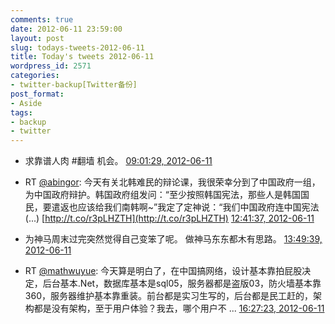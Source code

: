 ```yaml
---
comments: true
date: 2012-06-11 23:59:00
layout: post
slug: todays-tweets-2012-06-11
title: Today's tweets 2012-06-11
wordpress_id: 2571
categories:
- twitter-backup[Twitter备份]
post_format:
- Aside
tags:
- backup
- twitter
---
```





  * 求靠谱人肉 #翻墙 机会。 [09:01:29, 2012-06-11](http://twitter.com/gfrog/statuses/211986479419883520)





  * RT [@abingor](http://twitter.com/abingor): 今天有关北韩难民的辩论课，我很荣幸分到了中国政府一组，为中国​政府辩护。韩国政府组发问：“至少按照韩国宪法，那些人是韩国国​民，要遣返也应该给我们南韩啊~”我定了定神说：“我们中国政府​连中国宪法 (...) [http://t.co/r3pLHZTH](http://t.co/r3pLHZTH) [12:41:37, 2012-06-11](http://twitter.com/gfrog/statuses/212041875899691008)





  * 为神马周末过完突然觉得自己变笨了呢。 做神马东东都木有思路。 [13:49:39, 2012-06-11](http://twitter.com/gfrog/statuses/212058996323008513)





  * RT [@mathwuyue](http://twitter.com/mathwuyue): 今天算是明白了，在中国搞网络，设计基本靠拍屁股决定，后台基本.Net，数据库基本是sql05，服务器都是盗版03，防火墙基本靠360，服务器维护基本靠重装。前台都是实习生写的，后台都是民工赶的，架构都是没有架构，至于用户体验？我去，哪个用户不 ... [16:27:23, 2012-06-11](http://twitter.com/gfrog/statuses/212098693543899136)




